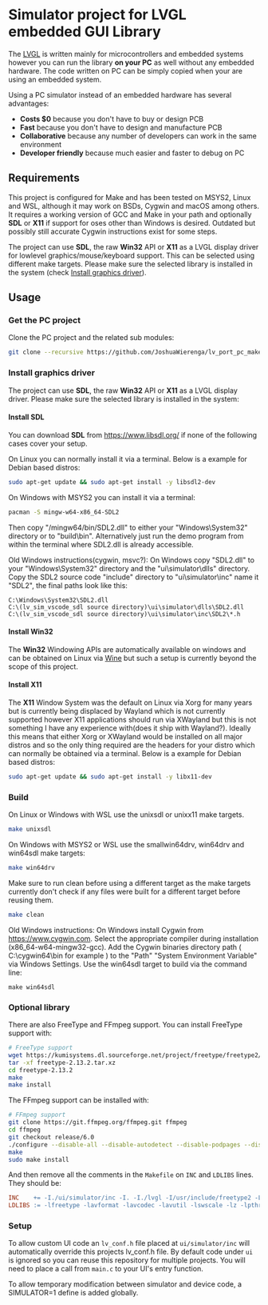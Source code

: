 # Simulator project for LVGL embedded GUI Library

The [LVGL](https://github.com/lvgl/lvgl) is written mainly for microcontrollers and embedded systems however you can run the library **on your PC** as well without any embedded hardware. The code written on PC can be simply copied when your are using an embedded system.

Using a PC simulator instead of an embedded hardware has several advantages:
* **Costs $0** because you don't have to buy or design PCB
* **Fast** because you don't have to design and manufacture PCB
* **Collaborative** because any number of developers can work in the same environment
* **Developer friendly** because much easier and faster to debug on PC

## Requirements
This project is configured for Make and has been tested on MSYS2, Linux and WSL, although it may work on BSDs, Cygwin and macOS among others. It requires a working version of GCC and Make in your path and optionally **SDL** or **X11** if support for oses other than Windows is desired.
Outdated but possibly still accurate Cygwin instructions exist for some steps.

The project can use **SDL**, the raw **Win32** API or **X11** as a LVGL display driver for lowlevel graphics/mouse/keyboard support. This can be selected using different make targets.
Please make sure the selected library is installed in the system (check [Install graphics driver](#install-graphics-driver)).

## Usage

### Get the PC project

Clone the PC project and the related sub modules:

```bash
git clone --recursive https://github.com/JoshuaWierenga/lv_port_pc_make
```

### Install graphics driver
The project can use **SDL**, the raw **Win32** API or **X11** as a LVGL display driver.
Please make sure the selected library is installed in the system:

#### Install SDL
You can download **SDL** from https://www.libsdl.org/ if none of the following cases cover your setup.

On Linux you can normally install it via a terminal. Below is a example for Debian based distros:
```bash
sudo apt-get update && sudo apt-get install -y libsdl2-dev
```

On Windows with MSYS2 you can install it via a terminal:
```bash
pacman -S mingw-w64-x86_64-SDL2
```
Then copy "/mingw64/bin/SDL2.dll" to either your "Windows\System32" directory or to "build\bin".
Alternatively just run the demo program from within the terminal where SDL2.dll is already accessible.

Old Windows instructions(cygwin, msvc?):
On Windows copy "SDL2.dll" to your "Windows\System32" directory and the "ui\simulator\dlls" directory. Copy the SDL2 source code "include" directory to "ui\simulator\inc" name it "SDL2", the final paths look like this:
```
C:\Windows\System32\SDL2.dll
C:\(lv_sim_vscode_sdl source directory)\ui\simulator\dlls\SDL2.dll
C:\(lv_sim_vscode_sdl source directory)\ui\simulator\inc\SDL2\*.h
```

#### Install Win32
The **Win32** Windowing APIs are automatically available on windows and can be obtained on Linux via [Wine](https://www.winehq.org/) but such a setup is currently beyond the scope of this project.

#### Install X11
The **X11** Window System was the default on Linux via Xorg for many years but is currently
being displaced by Wayland which is not currently supported however X11 applications should run
via XWayland but this is not something I have any experience with(does it ship with Wayland?).
Ideally this means that either Xorg or XWayland would be installed on all major distros and so
the only thing required are the headers for your distro which can normally be obtained via a
terminal. Below is a example for Debian based distros:
```bash
sudo apt-get update && sudo apt-get install -y libx11-dev
```

### Build
On Linux or Windows with WSL use the unixsdl or unixx11 make targets.
```bash
make unixsdl
```

On Windows with MSYS2 or WSL use the smallwin64drv, win64drv and win64sdl make targets:
```bash
make win64drv
```
Make sure to run clean before using a different target as the make targets currently don't check if any files were built for a different target before reusing them.
```bash
make clean
```

Old Windows instructions:
On Windows install Cygwin from https://www.cygwin.com. Select the appropriate compiler during installation (x86_64-w64-mingw32-gcc). Add the Cygwin binaries directory path ( C:\cygwin64\bin for example ) to the "Path" "System Environment Variable" via Windows Settings. Use the win64sdl target to build via the command line:
```
make win64sdl
```

### Optional library
There are also FreeType and FFmpeg support. You can install FreeType support with:
```bash
# FreeType support
wget https://kumisystems.dl.sourceforge.net/project/freetype/freetype2/2.13.2/freetype-2.13.2.tar.xz
tar -xf freetype-2.13.2.tar.xz
cd freetype-2.13.2
make
make install
```

The FFmpeg support can be installed with:
```bash
# FFmpeg support
git clone https://git.ffmpeg.org/ffmpeg.git ffmpeg
cd ffmpeg
git checkout release/6.0
./configure --disable-all --disable-autodetect --disable-podpages --disable-asm --enable-avcodec --enable-avformat --enable-decoders --enable-encoders --enable-demuxers --enable-parsers --enable-protocol='file' --enable-swscale --enable-zlib
make
sudo make install
```

And then remove all the comments in the `Makefile` on `INC` and `LDLIBS` lines. They should be:
```Makefile
INC    += -I./ui/simulator/inc -I. -I./lvgl -I/usr/include/freetype2 -L/usr/local/lib
LDLIBS := -lfreetype -lavformat -lavcodec -lavutil -lswscale -lz -lpthread
```

### Setup
To allow custom UI code an `lv_conf.h` file placed at `ui/simulator/inc` will automatically override this projects lv_conf.h file. By default code under `ui` is ignored so you can reuse this repository for multiple projects. You will need to place a call from `main.c` to your UI's entry function.

To allow temporary modification between simulator and device code, a SIMULATOR=1 define is added globally.
